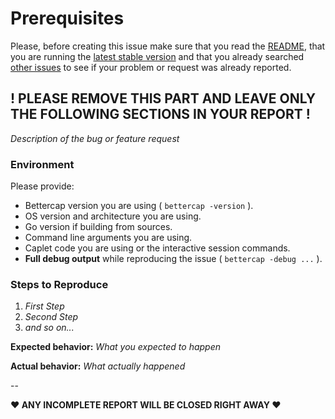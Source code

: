 # Prerequisites

Please, before creating this issue make sure that you read the [README](https://github.com/bettercap/bettercap/blob/master/README.md), that you are running the [latest stable version](https://github.com/bettercap/bettercap/releases) and that you already searched [other issues](https://github.com/bettercap/bettercap/issues?q=is%3Aopen+is%3Aissue+label%3Abug) to see if your problem or request was already reported.

! PLEASE REMOVE THIS PART AND LEAVE ONLY THE FOLLOWING SECTIONS IN YOUR REPORT !
---

*Description of the bug or feature request*

### Environment

Please provide:

* Bettercap version you are using ( `bettercap -version` ).
* OS version and architecture you are using.
* Go version if building from sources.
* Command line arguments you are using.
* Caplet code you are using or the interactive session commands.
* **Full debug output** while reproducing the issue ( `bettercap -debug ...` ).

### Steps to Reproduce

1. *First Step*
2. *Second Step*
3. *and so on...*

**Expected behavior:** *What you expected to happen*

**Actual behavior:** *What actually happened*

-- 

**♥ ANY INCOMPLETE REPORT WILL BE CLOSED RIGHT AWAY ♥**
